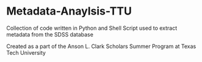 # Metadata-Anaylsis-TTU
Collection of code written in Python and Shell Script used to extract metadata from the SDSS database

Created as a part of the Anson L. Clark Scholars Summer Program at Texas Tech University
